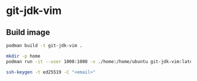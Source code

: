 # git-jdk-vim

## Build image
```sh
podman build -t git-jdk-vim .

mkdir -p home
podman run -it --user 1000:1000 -v ./home:/home/ubuntu git-jdk-vim:latest

ssh-keygen -t ed25519 -C "<email>"
```
